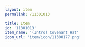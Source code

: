 ```yaml
---
layout: item
permalink: /11301013

title: Item
id: '11301013'
item_name: '(Intro) Covenant Hat'
icon_url: 'item/icon/11300177.png'
---
```


